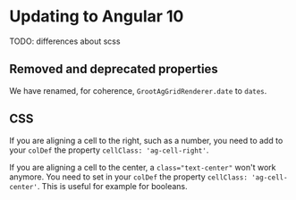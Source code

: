 # Updating to Angular 10

TODO: differences about scss


## Removed and deprecated properties

We have renamed, for coherence, `GrootAgGridRenderer.date` to `dates`.

## CSS

If you are aligning a cell to the right, such as a number, you need to add to your
`colDef` the property `cellClass: 'ag-cell-right'`.

If you are aligning a cell to the center, a `class="text-center"` won't work anymore.
You need to set in your `colDef` the property `cellClass: 'ag-cell-center'`. This is useful
for example for booleans.
